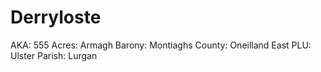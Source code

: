 # Derryloste

AKA: 555
Acres: Armagh
Barony: Montiaghs
County: Oneilland East
PLU: Ulster
Parish: Lurgan
